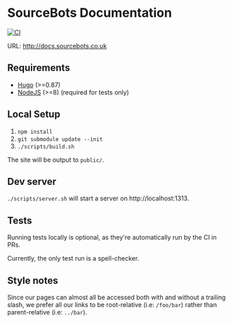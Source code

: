 # SourceBots Documentation

[![CI](https://github.com/sourcebots/docs/actions/workflows/ci.yml/badge.svg)](https://github.com/sourcebots/docs/actions/workflows/ci.yml)

URL: http://docs.sourcebots.co.uk

## Requirements
- [Hugo](https://gohugo.io) (>=0.87)
- [NodeJS](https://nodejs.org/) (>=8) (required for tests only)

## Local Setup
1. `npm install`
2. `git submodule update --init`
3. `./scripts/build.sh`

The site will be output to `public/`.


## Dev server
`./scripts/server.sh` will start a server on http://localhost:1313.

## Tests
Running tests locally is optional, as they're automatically run by the CI in PRs.

Currently, the only test run is a spell-checker.

## Style notes

Since our pages can almost all be accessed both with and without a trailing
slash, we prefer all our links to be root-relative (i.e: `/foo/bar`) rather
than parent-relative (i.e: `../bar`).
